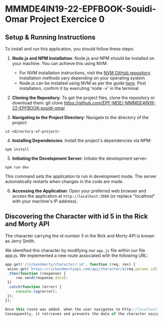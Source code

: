 # MMMDE4IN19-22-EPFBOOK-Souidi-Omar Project Exercice 0 

## Setup & Running Instructions

To install and run this application, you should follow these steps:

1. **Node.js and NPM Installation**: Node.js and NPM should be installed on your machine. You can achieve this using NVM:
   - For NVM installation instructions, visit the [NVM GitHub repository](https://github.com/nvm-sh/nvm). Installation methods vary depending on your operating system.
   - Node.js can be installed using NVM as per the guide [here](https://github.com/nvm-sh/nvm#usage). Post installation, confirm it by executing 'node -v' in the terminal.

2. **Cloning the Repository**: To get the project files, clone the repository or download them: git clone https://github.com/EPF-MDE/-MMMDE4IN19-22-EPFBOOK-souidi-omar


3. **Navigating to the Project Directory**: Navigate to the directory of the project:

 ```
 cd <directory-of-project>
 ```

4. **Installing Dependencies**: Install the project's dependencies via NPM:

 ```
 npm install
 ```

5. **Initiating the Development Server**: Initiate the development server:

 ```
 npm run dev
 ```

 This command sets the application to run in development mode. The server automatically restarts when changes in the code are made.

6. **Accessing the Application**: Open your preferred web browser and access the application at `http://localhost:3000` (or replace "localhost" with your machine's IP address).

## Discovering the Character with id 5 in the Rick and Morty API  

The character carrying the id number 5 in the Rick and Morty API is known as Jerry Smith.

We identified this character by modifying our `app.js` file within our file app.js. We implemented a new route associated with the following URL:

```javascript
app.get('/rickandmorty/character/:id', function (req, res) {
 axios.get(`https://rickandmortyapi.com/api/character/${req.params.id}`)
 .then(function (response) {
     res.send(response.data);
 })
 .catch(function (error) {
     console.log(error);
 });
});

Once this route was added, when the user navigates to http://localhost:3000/rickandmorty/character/5 (or replace "localhost" with the machine's IP address), our application executes a GET request to the aforementioned Rick and Morty API URL. 
Consequently, it retrieves and presents the data of the character assigned with id 5.


